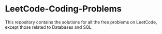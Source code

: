 # LeetCode-Coding-Problems
This repository contains the solutions for all the free problems on LeetCode, except those related to Databases and SQL
